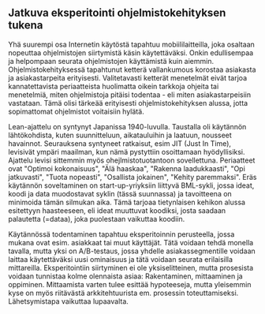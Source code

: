 ## Jatkuva eksperitointi ohjelmistokehityksen tukena

Yhä suurempi osa Internetin käytöstä tapahtuu mobiililaitteilla, joka osaltaan nopeuttaa ohjelmistojen siirtymistä käsin käytettäväksi. 
Onkin edullisempaa ja helpompaan seurata ohjelmistojen käyttämistä kuin aiemmin. Ohjelmistokehityksessä tapahtunut ketterä vallankumous korostaa 
asiakasta ja asiakastarpeita erityisesti. Valitetavasti ketterät menetelmät eivät tarjoa kannatettavista periaatteista huolimatta oikein tarkkoja 
ohjeita tai menetelmiä, miten ohjelmistoja pitäisi todentaa - eli miten asiakastarpeisiin vastataan. Tämä olisi tärkeää erityisesti
ohjelmistokehityksen alussa, jotta sopimattomat ohjelmistot voitaisiin hylätä. 

Lean-ajattelu on syntynyt Japanissa 1940-luvulla. Taustalla oli käytännön lähtökohdista, kuten suunnitteluun, aikatauluihin ja laatuun, nousseet 
havainnot. Seurauksena syntyneet ratkaisut, esim JIT (Just In Time), levisivät ympäri maailman, kun nämä pystyttiin osoittamaan hyödyllisiksi. 
Ajattelu levisi sittemmin myös ohejlmistotuotantoon sovellettuna. Periaatteet ovat "Optimoi kokonaisuus", "Älä haaskaa", "Rakenna laadukkaasti", 
"Opi jatkuvasti", "Tuota nopeasti", "Osallista jokainen", "Kehity paremmaksi". Eräs käytännön soveltaminen on start-up-yriyksiin liittyvä BML-sykli, 
jossa ideat, koodi ja data muodostavat syklin (tässä suunnassa) ja tavoitteena on minimoida tämän silmukan aika. Tämä tarjoaa tietynlaisen kehikon alussa 
esitettyyn haasteeseen, eli ideat muuttuvat koodiksi, josta saadaan palautetta (=dataa), joka puolestaan vaikuttaa koodiin. 

Käytännössä todentaminen tapahtuu eksperitoinnin perusteella, jossa mukana ovat esim. asiakkaat tai muut käyttäjät. Tätä voidaan tehdä monella 
tavalla, mutta yksi on A/B-testaus, jossa yhdelle asiakassegmentille voidaan laittaa käytettäväksi uusi ominaisuus ja tätä voidaan seurata erilaisilla 
mittareilla. Eksperitointiin siirtyminen ei ole yksiselitteinen, mutta prosesista voidaan tunnistaa kolme olennaista asiaa: Rakentaminen, mittaaminen ja 
oppiminen. Mittaamista varten tulee esittää hypoteeseja, mutta yleisemmin kyse on myös riitävästä arkkitehtuurista em. prosessin toteuttamiseksi. 
Lähetsymistapa vaikuttaa lupaavalta. 
